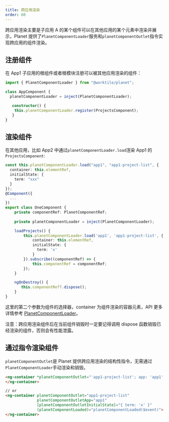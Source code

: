 ```yaml
---
title: 跨应用渲染
order: 60
---
```


跨应用渲染主要是子应用 A 的某个组件可以在其他应用的某个元素中渲染并展示，Planet 提供了`PlanetComponentLoader`服务和`planetComponentOutlet`指令实现跨应用的组件渲染。

## 注册组件

在 App1 子应用的根组件或者根模块注册可以被其他应用渲染的组件：
```ts
import { PlanetComponentLoader } from "@worktile/planet";

class AppComponent {
  planetComponentLoader = inject(PlanetComponentLoader);

   constructor() {
    this.planetComponentLoader.register(ProjectsComponent);
   }
}
```

## 渲染组件

在其他应用，比如 App2 中通过`planetComponentLoader.load`渲染 App1 的`ProjectsComponent`:

```ts
const this.planetComponentLoader.load("app1", "app1-project-list", {
  container: this.elementRef,
  initialState: {
    term: "xxx"
  }
});
@Component({
  ...
})
export class OneComponent {
    private componentRef: PlanetComponentRef;
    
    private planetComponentLoader = inject(PlanetComponentLoader);

    loadProjects() {
        this.planetComponentLoader.load('app1', 'app1-project-list', {
            container: this.elementRef,
            initialState: {
              term: 'x'
            }
        }).subscribe((componentRef) => { 
            this.componentRef = componentRef;
        });
    }

    ngOnDestroy() {
       this.componentRef?.dispose();
    }
}
```
这里的第二个参数为组件的选择器，container 为组件渲染的容器元素，API 更多详情参考 [PlanetComponentLoader](api/planet-component-loader)。

<alert>注意：跨应用渲染组件后在当前组件销毁时一定要记得调用 dispose 函数销毁已经渲染的组件，否则会有性能泄露。</alert>

## 通过指令渲染组件

`planetComponentOutlet`是 Planet 提供跨应用渲染的结构性指令，无需通过`PlanetComponentLoader`手动渲染和销毁。

```html
<ng-container *planetComponentOutlet="'app1-project-list'; app: 'app1'; initialState: { term: 'x' }">
</ng-container>

// or 
<ng-container planetComponentOutlet="app1-project-list"
              planetComponentOutletApp="app1"
              [planetComponentOutletInitialState]="{ term: 'x' }"
              (planetComponentLoaded)="planetComponentLoaded($event)">
</ng-container>
```
